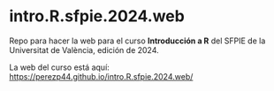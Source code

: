 
# intro.R.sfpie.2024.web

<!-- badges: start -->
<!-- badges: end -->

Repo para hacer la web para el curso **Introducción a R** del SFPIE de la Universitat de València, edición de 2024.

La web del curso está aquí: <https://perezp44.github.io/intro.R.sfpie.2024.web/>


